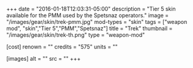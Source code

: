 +++
date = "2016-01-18T12:03:31-05:00"
description = "Tier 5 skin available for the PMM used by the Spetsnaz operators."
image = "/images/gear/skin/trek-pmm.jpg"
mod-types = "skin"
tags = ["weapon mod", "skin","Tier 5","PMM","Spetsnaz"]
title = "Trek"
thumbnail = "/images/gear/skin/trek-th.png"
type = "weapon-mod"

[cost]
  renown = ""
  credits = "575"
  units = ""

[images]
  alt = ""
  src = ""
+++
